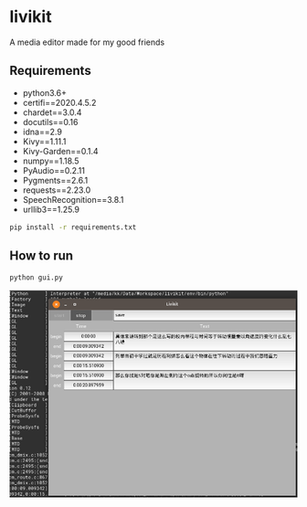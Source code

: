 # livikit
A media editor made for my good friends

## Requirements

- python3.6+
- certifi==2020.4.5.2
- chardet==3.0.4
- docutils==0.16
- idna==2.9
- Kivy==1.11.1
- Kivy-Garden==0.1.4
- numpy==1.18.5
- PyAudio==0.2.11
- Pygments==2.6.1
- requests==2.23.0
- SpeechRecognition==3.8.1
- urllib3==1.25.9

```bash
pip install -r requirements.txt
```

## How to run

```bash
python gui.py
```

![](img/show.png)
